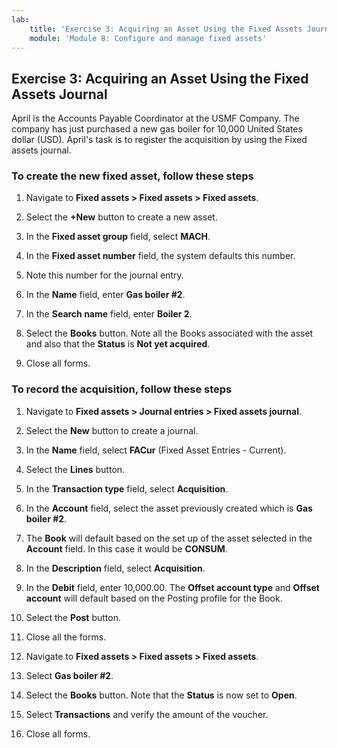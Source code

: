 ```yaml
---
lab:
    title: 'Exercise 3: Acquiring an Asset Using the Fixed Assets Journal'
    module: 'Module 8: Configure and manage fixed assets'
---
```


## Exercise 3: Acquiring an Asset Using the Fixed Assets Journal

April is the Accounts Payable Coordinator at the USMF Company. The company has just purchased a new gas boiler for 10,000 United States dollar (USD). April's task is to register the acquisition by using the Fixed assets journal.

### To create the new fixed asset, follow these steps

1. Navigate to **Fixed assets &gt; Fixed assets &gt; Fixed assets**.

2. Select the **+New** button to create a new asset.

3. In the **Fixed asset group** field, select **MACH**.

4. In the **Fixed asset number** field, the system defaults this number.

5. Note this number for the journal entry.

6. In the **Name** field, enter **Gas boiler #2**.

7. In the **Search name** field, enter **Boiler 2**.

8. Select the **Books** button. Note all the Books associated with the asset and also that the **Status** is **Not yet acquired**.

9. Close all forms.

### To record the acquisition, follow these steps

1. Navigate to **Fixed assets &gt; Journal entries &gt; Fixed assets journal**.

2. Select the **New** button to create a journal.

3. In the **Name** field, select **FACur** (Fixed Asset Entries - Current).

4. Select the **Lines** button.

5. In the **Transaction type** field, select **Acquisition**.

6. In the **Account** field, select the asset previously created which is **Gas boiler #2**.

7. The **Book** will default based on the set up of the asset selected in the **Account** field. In this case it would be **CONSUM**.

8. In the **Description** field, select **Acquisition**.

9. In the **Debit** field, enter 10,000.00. The **Offset account type** and **Offset account** will default based on the Posting profile for the Book.

10. Select the **Post** button.

11. Close all the forms.

12. Navigate to **Fixed assets &gt; Fixed assets &gt; Fixed assets**.

13. Select **Gas boiler #2**.

14. Select the **Books** button. Note that the **Status** is now set to **Open**.

15. Select **Transactions** and verify the amount of the voucher.

16. Close all forms.


 

  
‎ 
